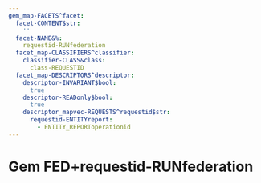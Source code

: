 ```yaml
---
gem_map-FACETS^facet:
  facet-CONTENT$str:
    ''
  facet-NAME&%:
    requestid-RUNfederation
  facet_map-CLASSIFIERS^classifier:
    classifier-CLASS&class:
      class-REQUESTID
  facet_map-DESCRIPTORS^descriptor:
    descriptor-INVARIANT$bool:
      true
    descriptor-READonly$bool:
      true
    descriptor_mapvec-REQUESTS^requestid$str:
      requestid-ENTITYreport:
        - ENTITY_REPORToperationid
---
```

# Gem FED+requestid-RUNfederation

